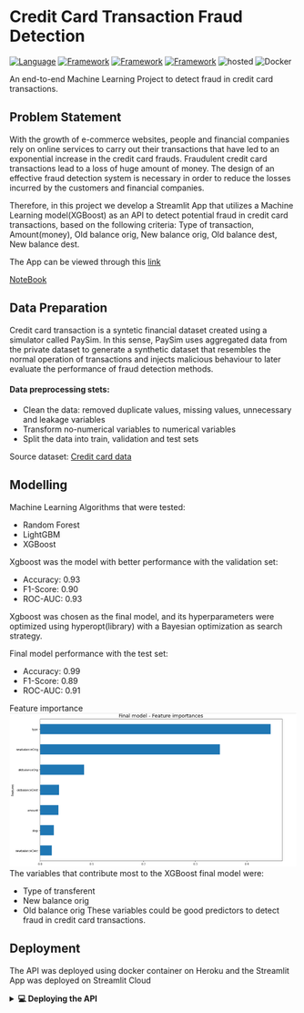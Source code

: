 # **Credit Card Transaction Fraud Detection**

[![Language](https://img.shields.io/badge/Python-darkblue.svg?style=flat&logo=python&logoColor=white)](https://www.python.org)
[![Framework](https://img.shields.io/badge/sklearn-darkorange.svg?style=flat&logo=scikit-learn&logoColor=white)](https://scikit-learn.org/)
[![Framework](https://img.shields.io/badge/FastAPI-darkgreen.svg?style=flat&logo=fastapi&logoColor=white)](https://fastapi.tiangolo.com/)
[![Framework](https://img.shields.io/badge/Streamlit-red.svg?style=flat&logo=streamlit&logoColor=white)](https://streamlit.io/)
![hosted](https://img.shields.io/badge/Heroku-430098?style=flat&logo=heroku&logoColor=white)
![Docker](https://img.shields.io/badge/Docker-blue?style=flat&logo=docker&logoColor=white)

An end-to-end Machine Learning Project to detect fraud in credit card transactions.

## Problem Statement

With the growth of e-commerce websites, people and financial companies rely on online services to carry out their transactions that have led to an exponential increase in the credit card frauds. Fraudulent credit card transactions lead to a loss of huge amount of money. The design of an effective fraud detection system is necessary in order to reduce the losses incurred by the customers and financial companies.

Therefore, in this project we develop a Streamlit App that utilizes a Machine Learning model(XGBoost) as an API to detect potential fraud in credit card transactions, based on the following criteria: Type of transaction, Amount(money), Old balance orig, New balance orig, Old balance dest, New balance dest.

The App can be viewed through this [link](https://luissalazarsalinas-fraud-detection-fraud-detection-app-zvrvsp.streamlitapp.com/)

[NoteBook]()

## Data Preparation

Credit card transaction is a syntetic financial dataset created using a simulator called PaySim. In this sense, PaySim uses aggregated data from the private dataset to generate a synthetic dataset that resembles the normal operation of transactions and injects malicious behaviour to later evaluate the performance of fraud detection methods.

#### Data preprocessing stets:
 - Clean the data: removed duplicate values, missing values, unnecessary and leakage variables
 - Transform no-numerical variables to numerical variables
 - Split the data into train, validation and test sets

Source dataset: [Credit card data](https://www.kaggle.com/datasets/ealaxi/paysim1)

## Modelling 
Machine Learning Algorithms that were tested:
 - Random Forest 
 - LightGBM
 - XGBoost

Xgboost was the model with better performance with the validation set:
 - Accuracy: 0.93
 - F1-Score: 0.90
 - ROC-AUC: 0.93
 
Xgboost was chosen as the final model, and its hyperparameters were optimized using hyperopt(library) with a Bayesian optimization as search strategy.

Final model performance with the test set:
 - Accuracy: 0.99
 - F1-Score: 0.89
 - ROC-AUC: 0.91
 
 Feature importance
 ![image](https://github.com/Luissalazarsalinas/Fraud-Detection/blob/master/img/Feature_importance.png)
The variables that contribute most to the XGBoost final model were:
 - Type of transferent
 - New balance orig
 - Old balance orig
These variables could be good predictors to detect fraud in credit card transactions.

## Deployment
The API was deployed using docker container on Heroku and the Streamlit App was deployed on Streamlit Cloud

<details> 
  <summary><b>💻 Deploying the API</b></summary>

1. Heroku logging 

```
Heroku login
```

2. Create a heroku app

```
heroku create <app-name> 
```

3. Set the heroku cli git remote to that app

``` 
heroku git:remote <app-name>
```

4. Set the heroku stack setting to container

```
heroku stack:set container
```

5. Push to herokuPush to heroku
 
```
git push heroku branch <master/main>
```
</details>
